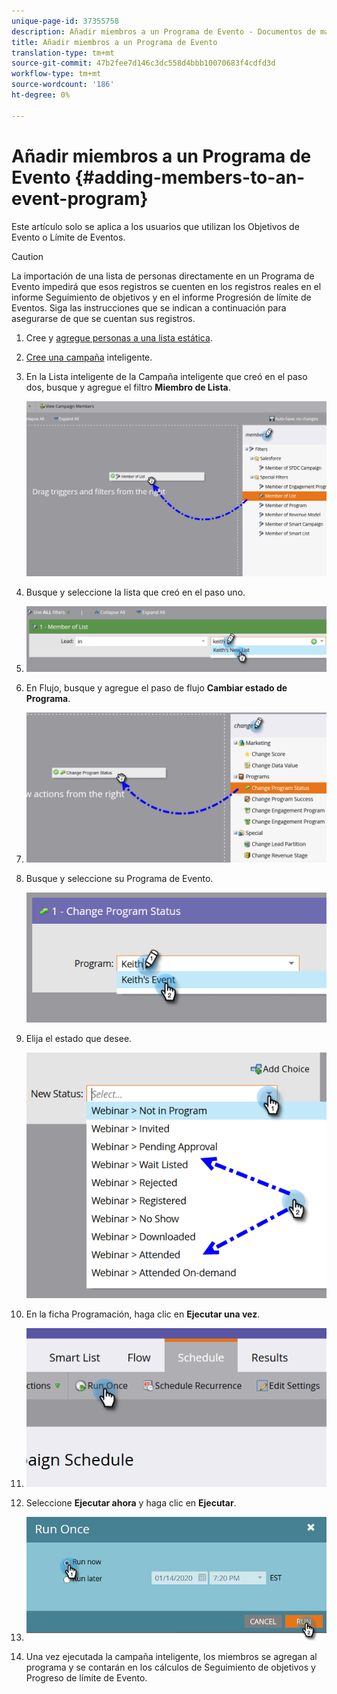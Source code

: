 ```yaml
---
unique-page-id: 37355758
description: Añadir miembros a un Programa de Evento - Documentos de marketing - Documentación del producto
title: Añadir miembros a un Programa de Evento
translation-type: tm+mt
source-git-commit: 47b2fee7d146c3dc558d4bbb10070683f4cdfd3d
workflow-type: tm+mt
source-wordcount: '186'
ht-degree: 0%

---
```



# Añadir miembros a un Programa de Evento {#adding-members-to-an-event-program}

Este artículo solo se aplica a los usuarios que utilizan los Objetivos de Evento o Límite de Eventos.

>[!CAUTION]
>
>La importación de una lista de personas directamente en un Programa de Evento impedirá que esos registros se cuenten en los registros reales en el informe Seguimiento de objetivos y en el informe Progresión de límite de Eventos. Siga las instrucciones que se indican a continuación para asegurarse de que se cuentan sus registros.

1. Cree y [agregue personas a una lista estática](http://docs.marketo.com/x/ecKt).
1. [Cree una campaña](http://docs.marketo.com/x/M4AR) inteligente.
1. En la Lista inteligente de la Campaña inteligente que creó en el paso dos, busque y agregue el filtro **Miembro de Lista**.

   ![](assets/three.png)

1. Busque y seleccione la lista que creó en el paso uno.
1. ![](assets/four.png)

1. En Flujo, busque y agregue el paso de flujo **Cambiar estado de Programa**.
1. ![](assets/five.png)

1. Busque y seleccione su Programa de Evento.

   ![](assets/six.png)

1. Elija el estado que desee.

   ![](assets/seven.png)

1. En la ficha Programación, haga clic en **Ejecutar una vez**.
1. ![](assets/eight.png)

1. Seleccione **Ejecutar ahora** y haga clic en **Ejecutar**.
1. ![](assets/nine.png)

1. Una vez ejecutada la campaña inteligente, los miembros se agregan al programa y se contarán en los cálculos de Seguimiento de objetivos y Progreso de límite de Evento.

